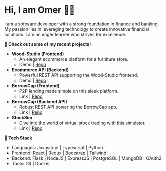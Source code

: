 # Hi, I am Omer 🙋🏻

I am a software developer with a strong foundation in finance and banking. My passion lies in leveraging technology to create innovative financial solutions. I am an eager learner who strives for excellence.

**🚀 Check out some of my recent projects!**
- **Wood-Studio (Frontend)**
  - An elegant ecommerce platform for a furniture store.
  - Demo | [Repo](https://github.com/omermj/wood-studio)
- **Ecommerce API (Backend)** 
  - Powerful REST API supporting the Wood-Studio frontend.
  - Demo | [Repo](https://github.com/omermj/ecommerce-backend)
- **BorrowCap (Frontend)**
  - P2P lending made simple on this sleek platform.
  - Link | [Repo](https://github.com/omermj/borrowcap-frontend)
- **BorrowCap (Backend API)**
  - Robust REST API powering the BorrowCap app.
  - Link | [Repo](https://github.com/omermj/borrowcap-backend)
- **StockSim** 
  - Dive into the world of virtual stock trading with this simulator.
  - Link | [Repo](https://github.com/omermj/stocksim)

**📱 Tech Stack**
- Languages: Javascript | Typescript | Python
- Frontend: React | Redux | Bootstrap | Tailwind
- Backend: Flask | NodeJS | ExpressJS | PostgreSQL | MongoDB | OAuth2
- Tools: Git | Docker



<!--
**omermj/omermj** is a ✨ _special_ ✨ repository because its `README.md` (this file) appears on your GitHub profile.

Here are some ideas to get you started:

- 🔭 I’m currently working on ...
- 🌱 I’m currently learning ...
- 👯 I’m looking to collaborate on ...
- 🤔 I’m looking for help with ...
- 💬 Ask me about ...
- 📫 How to reach me: ...
- 😄 Pronouns: ...
- ⚡ Fun fact: ...
-->
